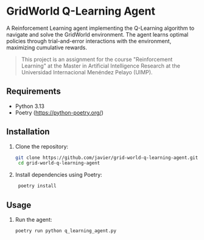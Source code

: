 # GridWorld Q-Learning Agent

A Reinforcement Learning agent implementing the Q-Learning algorithm to navigate and solve the GridWorld environment. The agent learns optimal policies through trial-and-error interactions with the environment, maximizing cumulative rewards.

> This project is an assignment for the course "Reinforcement Learning" at the Master in Artificial Intelligence Research at the Universidad Internacional Menéndez Pelayo (UIMP).

## Requirements

- Python 3.13
- Poetry (https://python-poetry.org/)

## Installation

1. Clone the repository:
   ```bash
   git clone https://github.com/javier/grid-world-q-learning-agent.git
    cd grid-world-q-learning-agent
   ```
2. Install dependencies using Poetry:
   ```bash
    poetry install
   ```

## Usage

1. Run the agent:
   ```bash
   poetry run python q_learning_agent.py
   ```
